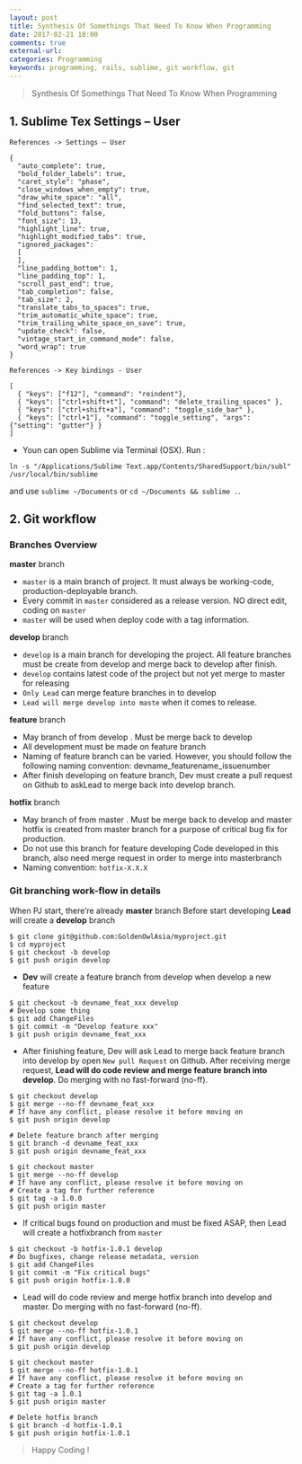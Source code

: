 ```yaml
---
layout: post
title: Synthesis Of Somethings That Need To Know When Programming 
date: 2017-02-21 18:00
comments: true
external-url:
categories: Programming
keywords: programming, rails, sublime, git workflow, git
---
```

>Synthesis Of Somethings That Need To Know When Programming 

## 1. Sublime Tex Settings – User
`References -> Settings – User`

```
{
  "auto_complete": true,
  "bold_folder_labels": true,
  "caret_style": "phase",
  "close_windows_when_empty": true,
  "draw_white_space": "all",
  "find_selected_text": true,
  "fold_buttons": false,
  "font_size": 13,
  "highlight_line": true,
  "highlight_modified_tabs": true,
  "ignored_packages":
  [
  ],
  "line_padding_bottom": 1,
  "line_padding_top": 1,
  "scroll_past_end": true,
  "tab_completion": false,
  "tab_size": 2,
  "translate_tabs_to_spaces": true,
  "trim_automatic_white_space": true,
  "trim_trailing_white_space_on_save": true,
  "update_check": false,
  "vintage_start_in_command_mode": false,
  "word_wrap": true
}
```

`References -> Key bindings - User`

```
[
  { "keys": ["f12"], "command": "reindent"},
  { "keys": ["ctrl+shift+t"], "command": "delete_trailing_spaces" },
  { "keys": ["ctrl+shift+a"], "command": "toggle_side_bar" },
  { "keys": ["ctrl+1"], "command": "toggle_setting", "args": {"setting": "gutter"} }
]

```

- Youn can open Sublime via Terminal (OSX). Run : 

`ln -s "/Applications/Sublime Text.app/Contents/SharedSupport/bin/subl" /usr/local/bin/sublime`

and use `sublime ~/Documents` or `cd ~/Documents && sublime .`.

## 2. Git workflow

### Branches Overview

**master** branch
- `master` is a main branch of project. It must always be working-code, production-deployable branch.
- Every commit in `master` considered as a release version.
NO direct edit, coding on `master`
- `master` will be used when deploy code with a tag information.

**develop** branch

- `develop` is a main branch for developing the project. All feature branches must be create from develop and merge back to develop after finish.
- `develop` contains latest code of the project but not yet merge to master for releasing
- `Only Lead` can merge feature branches in to develop
- `Lead will merge develop into maste` when it comes to release.


**feature** branch

- May branch of from develop . Must be merge back to develop
- All development must be made on feature branch
- Naming of feature branch can be varied. However, you should follow the following naming convention: devname_featurename_issuenumber
- After finish developing on feature branch, Dev must create a pull request on Github to askLead to merge back into develop branch.

**hotfix** branch

- May branch of from master . Must be merge back to develop and master
hotfix is created from master branch for a purpose of critical bug fix for production.
- Do not use this branch for feature developing
Code developed in this branch, also need merge request in order to merge into masterbranch
- Naming convention: `hotfix-X.X.X`

### Git branching work-flow in details

When PJ start, there’re already **master** branch
Before start developing **Lead** will create a **develop** branch

```
$ git clone git@github.com:GoldenOwlAsia/myproject.git
$ cd myproject
$ git checkout -b develop
$ git push origin develop
```

- **Dev** will create a feature branch from develop when develop a new feature

```
$ git checkout -b devname_feat_xxx develop
# Develop some thing
$ git add ChangeFiles
$ git commit -m "Develop feature xxx"
$ git push origin devname_feat_xxx
```

- After finishing feature, Dev will ask Lead to merge back feature branch into develop by open `New pull Request` on Github. After receiving merge request, **Lead will do code review and merge feature branch into develop**. Do merging with no fast-forward (no-ff).

```
$ git checkout develop
$ git merge --no-ff devname_feat_xxx
# If have any conflict, please resolve it before moving on
$ git push origin develop
```


```
# Delete feature branch after merging
$ git branch -d devname_feat_xxx
$ git push origin devname_feat_xxx
```

```
$ git checkout master
$ git merge --no-ff develop
# If have any conflict, please resolve it before moving on
# Create a tag for further reference
$ git tag -a 1.0.0
$ git push origin master
```

- If critical bugs found on production and must be fixed ASAP, then Lead will create a hotfixbranch from `master`

```
$ git checkout -b hotfix-1.0.1 develop
# Do bugfixes, change release metadata, version
$ git add ChangeFiles
$ git commit -m "Fix critical bugs"
$ git push origin hotfix-1.0.0
```

- Lead will do code review and merge hotfix branch into develop and master. Do merging with no fast-forward (no-ff).

```
$ git checkout develop
$ git merge --no-ff hotfix-1.0.1
# If have any conflict, please resolve it before moving on
$ git push origin develop
```


```
$ git checkout master
$ git merge --no-ff hotfix-1.0.1
# If have any conflict, please resolve it before moving on
# Create a tag for further reference
$ git tag -a 1.0.1
$ git push origin master
```

```
# Delete hotfix branch
$ git branch -d hotfix-1.0.1
$ git push origin hotfix-1.0.1
```

>Happy Coding !